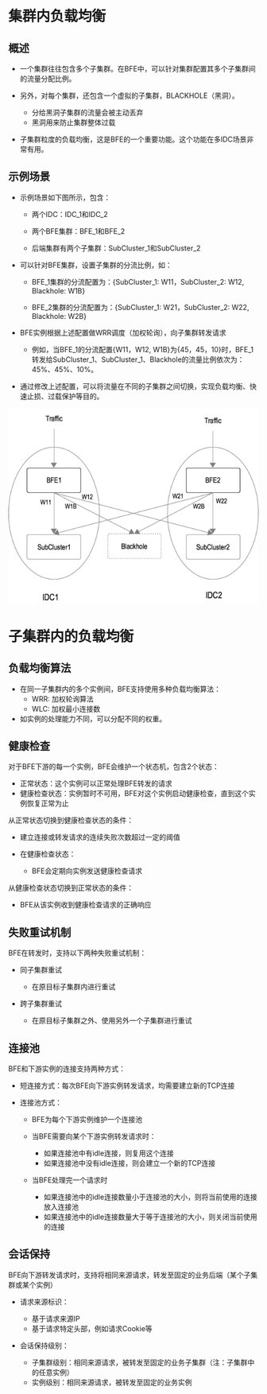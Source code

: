 # 集群内负载均衡

## 概述

- 一个集群往往包含多个子集群。在BFE中，可以针对集群配置其多个子集群间的流量分配比例。

- 另外，对每个集群，还包含一个虚拟的子集群，BLACKHOLE（黑洞）。
    - 分给黑洞子集群的流量会被主动丢弃
    - 黑洞用来防止集群整体过载
  
- 子集群粒度的负载均衡，这是BFE的一个重要功能。这个功能在多IDC场景非常有用。


## 示例场景

- 示例场景如下图所示，包含：

    - 两个IDC：IDC_1和IDC_2

    - 两个BFE集群：BFE_1和BFE_2

    - 后端集群有两个子集群：SubCluster_1和SubCluster_2

- 可以针对BFE集群，设置子集群的分流比例，如：

    - BFE_1集群的分流配置为：{SubCluster_1: W11，SubCluster_2: W12, Blackhole: W1B}

    - BFE_2集群的分流配置为：{SubCluster_1: W21，SubCluster_2: W22, Blackhole: W2B}

- BFE实例根据上述配置做WRR调度（加权轮询），向子集群转发请求

    - 例如，当BFE_1的分流配置{W11，W12, W1B}为{45，45，10}时，BFE_1转发给SubCluster_1、SubCluster_1、Blackhole的流量比例依次为：45%、45%、10%。

- 通过修改上述配置，可以将流量在不同的子集群之间切换，实现负载均衡、快速止损、过载保护等目的。

![Forwarding Table](../../images/bfe-gslb.png)

# 子集群内的负载均衡

## 负载均衡算法

- 在同一子集群内的多个实例间，BFE支持使用多种负载均衡算法：
    - WRR: 加权轮询算法
    - WLC: 加权最小连接数
- 如实例的处理能力不同，可以分配不同的权重。

## 健康检查

对于BFE下游的每一个实例，BFE会维护一个状态机，包含2个状态：

- 正常状态：这个实例可以正常处理BFE转发的请求
- 健康检查状态：实例暂时不可用，BFE对这个实例启动健康检查，直到这个实例恢复正常为止

从正常状态切换到健康检查状态的条件：

- 建立连接或转发请求的连续失败次数超过一定的阈值

- 在健康检查状态：

    - BFE会定期向实例发送健康检查请求

从健康检查状态切换到正常状态的条件：

- BFE从该实例收到健康检查请求的正确响应


## 失败重试机制

BFE在转发时，支持以下两种失败重试机制：

- 同子集群重试

    - 在原目标子集群内进行重试

- 跨子集群重试

    - 在原目标子集群之外、使用另外一个子集群进行重试


## 连接池

BFE和下游实例的连接支持两种方式：

- 短连接方式：每次BFE向下游实例转发请求，均需要建立新的TCP连接

- 连接池方式：

    - BFE为每个下游实例维护一个连接池

    - 当BFE需要向某个下游实例转发请求时：

        - 如果连接池中有idle连接，则复用这个连接
        - 如果连接池中没有idle连接，则会建立一个新的TCP连接

    - 当BFE处理完一个请求时

        - 如果连接池中的idle连接数量小于连接池的大小，则将当前使用的连接放入连接池
        - 如果连接池中的idle连接数量大于等于连接池的大小，则关闭当前使用的连接

## 会话保持

BFE向下游转发请求时，支持将相同来源请求，转发至固定的业务后端（某个子集群或某个实例）

- 请求来源标识：

    - 基于请求来源IP
    - 基于请求特定头部，例如请求Cookie等

- 会话保持级别：

    - 子集群级别：相同来源请求，被转发至固定的业务子集群（注：子集群中的任意实例）
    - 实例级别：相同来源请求，被转发至固定的业务实例

